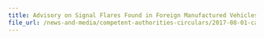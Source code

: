 ```yaml
---
title: Advisory on Signal Flares Found in Foreign Manufactured Vehicles Imported to Singapore 
file_url: /news-and-media/competent-authorities-circulars/2017-08-01-ca2.pdf
---
```


